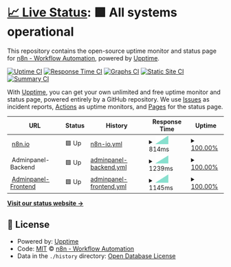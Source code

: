 # [📈 Live Status](https://n8n-io.github.io/n8n-cloud-status): <!--live status--> **🟩 All systems operational**

This repository contains the open-source uptime monitor and status page for [n8n - Workflow Automation](https://n8n.io), powered by [Upptime](https://github.com/upptime/upptime).

[![Uptime CI](https://github.com/n8n-io/n8n-cloud-status/workflows/Uptime%20CI/badge.svg)](https://github.com/upptime/upptime/actions?query=workflow%3A%22Uptime+CI%22)
[![Response Time CI](https://github.com/n8n-io/n8n-cloud-status/workflows/Response%20Time%20CI/badge.svg)](https://github.com/upptime/upptime/actions?query=workflow%3A%22Response+Time+CI%22)
[![Graphs CI](https://github.com/n8n-io/n8n-cloud-status/workflows/Graphs%20CI/badge.svg)](https://github.com/upptime/upptime/actions?query=workflow%3A%22Graphs+CI%22)
[![Static Site CI](https://github.com/n8n-io/n8n-cloud-status/workflows/Static%20Site%20CI/badge.svg)](https://github.com/upptime/upptime/actions?query=workflow%3A%22Static+Site+CI%22)
[![Summary CI](https://github.com/n8n-io/n8n-cloud-status/workflows/Summary%20CI/badge.svg)](https://github.com/upptime/upptime/actions?query=workflow%3A%22Summary+CI%22)

With [Upptime](https://upptime.js.org), you can get your own unlimited and free uptime monitor and status page, powered entirely by a GitHub repository. We use [Issues](https://github.com/n8n-io/n8n-cloud-status/issues) as incident reports, [Actions](https://github.com/n8n-io/n8n-cloud-status/actions) as uptime monitors, and [Pages](https://n8n-io.github.io/n8n-cloud-status) for the status page.

<!--start: status pages-->
<!-- This summary is generated by Upptime (https://github.com/upptime/upptime) -->
<!-- Do not edit this manually, your changes will be overwritten -->
<!-- prettier-ignore -->
| URL | Status | History | Response Time | Uptime |
| --- | ------ | ------- | ------------- | ------ |
| <img alt="" src="https://favicons.githubusercontent.com/www.n8n.io" height="13"> [n8n.io](https://www.n8n.io) | 🟩 Up | [n8n-io.yml](https://github.com/n8n-io/n8n-cloud-status/commits/HEAD/history/n8n-io.yml) | <details><summary><img alt="Response time graph" src="./graphs/n8n-io/response-time-week.png" height="20"> 814ms</summary><br><a href="https://n8n-io.github.io/n8n-cloud-status/history/n8n-io"><img alt="Response time 814" src="https://img.shields.io/endpoint?url=https%3A%2F%2Fraw.githubusercontent.com%2Fn8n-io%2Fn8n-cloud-status%2FHEAD%2Fapi%2Fn8n-io%2Fresponse-time.json"></a><br><a href="https://n8n-io.github.io/n8n-cloud-status/history/n8n-io"><img alt="24-hour response time 814" src="https://img.shields.io/endpoint?url=https%3A%2F%2Fraw.githubusercontent.com%2Fn8n-io%2Fn8n-cloud-status%2FHEAD%2Fapi%2Fn8n-io%2Fresponse-time-day.json"></a><br><a href="https://n8n-io.github.io/n8n-cloud-status/history/n8n-io"><img alt="7-day response time 814" src="https://img.shields.io/endpoint?url=https%3A%2F%2Fraw.githubusercontent.com%2Fn8n-io%2Fn8n-cloud-status%2FHEAD%2Fapi%2Fn8n-io%2Fresponse-time-week.json"></a><br><a href="https://n8n-io.github.io/n8n-cloud-status/history/n8n-io"><img alt="30-day response time 814" src="https://img.shields.io/endpoint?url=https%3A%2F%2Fraw.githubusercontent.com%2Fn8n-io%2Fn8n-cloud-status%2FHEAD%2Fapi%2Fn8n-io%2Fresponse-time-month.json"></a><br><a href="https://n8n-io.github.io/n8n-cloud-status/history/n8n-io"><img alt="1-year response time 814" src="https://img.shields.io/endpoint?url=https%3A%2F%2Fraw.githubusercontent.com%2Fn8n-io%2Fn8n-cloud-status%2FHEAD%2Fapi%2Fn8n-io%2Fresponse-time-year.json"></a></details> | <details><summary><a href="https://n8n-io.github.io/n8n-cloud-status/history/n8n-io">100.00%</a></summary><a href="https://n8n-io.github.io/n8n-cloud-status/history/n8n-io"><img alt="All-time uptime 100.00%" src="https://img.shields.io/endpoint?url=https%3A%2F%2Fraw.githubusercontent.com%2Fn8n-io%2Fn8n-cloud-status%2FHEAD%2Fapi%2Fn8n-io%2Fuptime.json"></a><br><a href="https://n8n-io.github.io/n8n-cloud-status/history/n8n-io"><img alt="24-hour uptime 100.00%" src="https://img.shields.io/endpoint?url=https%3A%2F%2Fraw.githubusercontent.com%2Fn8n-io%2Fn8n-cloud-status%2FHEAD%2Fapi%2Fn8n-io%2Fuptime-day.json"></a><br><a href="https://n8n-io.github.io/n8n-cloud-status/history/n8n-io"><img alt="7-day uptime 100.00%" src="https://img.shields.io/endpoint?url=https%3A%2F%2Fraw.githubusercontent.com%2Fn8n-io%2Fn8n-cloud-status%2FHEAD%2Fapi%2Fn8n-io%2Fuptime-week.json"></a><br><a href="https://n8n-io.github.io/n8n-cloud-status/history/n8n-io"><img alt="30-day uptime 100.00%" src="https://img.shields.io/endpoint?url=https%3A%2F%2Fraw.githubusercontent.com%2Fn8n-io%2Fn8n-cloud-status%2FHEAD%2Fapi%2Fn8n-io%2Fuptime-month.json"></a><br><a href="https://n8n-io.github.io/n8n-cloud-status/history/n8n-io"><img alt="1-year uptime 100.00%" src="https://img.shields.io/endpoint?url=https%3A%2F%2Fraw.githubusercontent.com%2Fn8n-io%2Fn8n-cloud-status%2FHEAD%2Fapi%2Fn8n-io%2Fuptime-year.json"></a></details>
| <img alt="" src="https://n8n.io/favicon.ico" height="13"> Adminpanel-Backend | 🟩 Up | [adminpanel-backend.yml](https://github.com/n8n-io/n8n-cloud-status/commits/HEAD/history/adminpanel-backend.yml) | <details><summary><img alt="Response time graph" src="./graphs/adminpanel-backend/response-time-week.png" height="20"> 1239ms</summary><br><a href="https://n8n-io.github.io/n8n-cloud-status/history/adminpanel-backend"><img alt="Response time 1239" src="https://img.shields.io/endpoint?url=https%3A%2F%2Fraw.githubusercontent.com%2Fn8n-io%2Fn8n-cloud-status%2FHEAD%2Fapi%2Fadminpanel-backend%2Fresponse-time.json"></a><br><a href="https://n8n-io.github.io/n8n-cloud-status/history/adminpanel-backend"><img alt="24-hour response time 1239" src="https://img.shields.io/endpoint?url=https%3A%2F%2Fraw.githubusercontent.com%2Fn8n-io%2Fn8n-cloud-status%2FHEAD%2Fapi%2Fadminpanel-backend%2Fresponse-time-day.json"></a><br><a href="https://n8n-io.github.io/n8n-cloud-status/history/adminpanel-backend"><img alt="7-day response time 1239" src="https://img.shields.io/endpoint?url=https%3A%2F%2Fraw.githubusercontent.com%2Fn8n-io%2Fn8n-cloud-status%2FHEAD%2Fapi%2Fadminpanel-backend%2Fresponse-time-week.json"></a><br><a href="https://n8n-io.github.io/n8n-cloud-status/history/adminpanel-backend"><img alt="30-day response time 1239" src="https://img.shields.io/endpoint?url=https%3A%2F%2Fraw.githubusercontent.com%2Fn8n-io%2Fn8n-cloud-status%2FHEAD%2Fapi%2Fadminpanel-backend%2Fresponse-time-month.json"></a><br><a href="https://n8n-io.github.io/n8n-cloud-status/history/adminpanel-backend"><img alt="1-year response time 1239" src="https://img.shields.io/endpoint?url=https%3A%2F%2Fraw.githubusercontent.com%2Fn8n-io%2Fn8n-cloud-status%2FHEAD%2Fapi%2Fadminpanel-backend%2Fresponse-time-year.json"></a></details> | <details><summary><a href="https://n8n-io.github.io/n8n-cloud-status/history/adminpanel-backend">100.00%</a></summary><a href="https://n8n-io.github.io/n8n-cloud-status/history/adminpanel-backend"><img alt="All-time uptime 100.00%" src="https://img.shields.io/endpoint?url=https%3A%2F%2Fraw.githubusercontent.com%2Fn8n-io%2Fn8n-cloud-status%2FHEAD%2Fapi%2Fadminpanel-backend%2Fuptime.json"></a><br><a href="https://n8n-io.github.io/n8n-cloud-status/history/adminpanel-backend"><img alt="24-hour uptime 100.00%" src="https://img.shields.io/endpoint?url=https%3A%2F%2Fraw.githubusercontent.com%2Fn8n-io%2Fn8n-cloud-status%2FHEAD%2Fapi%2Fadminpanel-backend%2Fuptime-day.json"></a><br><a href="https://n8n-io.github.io/n8n-cloud-status/history/adminpanel-backend"><img alt="7-day uptime 100.00%" src="https://img.shields.io/endpoint?url=https%3A%2F%2Fraw.githubusercontent.com%2Fn8n-io%2Fn8n-cloud-status%2FHEAD%2Fapi%2Fadminpanel-backend%2Fuptime-week.json"></a><br><a href="https://n8n-io.github.io/n8n-cloud-status/history/adminpanel-backend"><img alt="30-day uptime 100.00%" src="https://img.shields.io/endpoint?url=https%3A%2F%2Fraw.githubusercontent.com%2Fn8n-io%2Fn8n-cloud-status%2FHEAD%2Fapi%2Fadminpanel-backend%2Fuptime-month.json"></a><br><a href="https://n8n-io.github.io/n8n-cloud-status/history/adminpanel-backend"><img alt="1-year uptime 100.00%" src="https://img.shields.io/endpoint?url=https%3A%2F%2Fraw.githubusercontent.com%2Fn8n-io%2Fn8n-cloud-status%2FHEAD%2Fapi%2Fadminpanel-backend%2Fuptime-year.json"></a></details>
| <img alt="" src="https://favicons.githubusercontent.com/app.n8n.cloud" height="13"> [Adminpanel-Frontend](https://app.n8n.cloud/login) | 🟩 Up | [adminpanel-frontend.yml](https://github.com/n8n-io/n8n-cloud-status/commits/HEAD/history/adminpanel-frontend.yml) | <details><summary><img alt="Response time graph" src="./graphs/adminpanel-frontend/response-time-week.png" height="20"> 1145ms</summary><br><a href="https://n8n-io.github.io/n8n-cloud-status/history/adminpanel-frontend"><img alt="Response time 1145" src="https://img.shields.io/endpoint?url=https%3A%2F%2Fraw.githubusercontent.com%2Fn8n-io%2Fn8n-cloud-status%2FHEAD%2Fapi%2Fadminpanel-frontend%2Fresponse-time.json"></a><br><a href="https://n8n-io.github.io/n8n-cloud-status/history/adminpanel-frontend"><img alt="24-hour response time 1145" src="https://img.shields.io/endpoint?url=https%3A%2F%2Fraw.githubusercontent.com%2Fn8n-io%2Fn8n-cloud-status%2FHEAD%2Fapi%2Fadminpanel-frontend%2Fresponse-time-day.json"></a><br><a href="https://n8n-io.github.io/n8n-cloud-status/history/adminpanel-frontend"><img alt="7-day response time 1145" src="https://img.shields.io/endpoint?url=https%3A%2F%2Fraw.githubusercontent.com%2Fn8n-io%2Fn8n-cloud-status%2FHEAD%2Fapi%2Fadminpanel-frontend%2Fresponse-time-week.json"></a><br><a href="https://n8n-io.github.io/n8n-cloud-status/history/adminpanel-frontend"><img alt="30-day response time 1145" src="https://img.shields.io/endpoint?url=https%3A%2F%2Fraw.githubusercontent.com%2Fn8n-io%2Fn8n-cloud-status%2FHEAD%2Fapi%2Fadminpanel-frontend%2Fresponse-time-month.json"></a><br><a href="https://n8n-io.github.io/n8n-cloud-status/history/adminpanel-frontend"><img alt="1-year response time 1145" src="https://img.shields.io/endpoint?url=https%3A%2F%2Fraw.githubusercontent.com%2Fn8n-io%2Fn8n-cloud-status%2FHEAD%2Fapi%2Fadminpanel-frontend%2Fresponse-time-year.json"></a></details> | <details><summary><a href="https://n8n-io.github.io/n8n-cloud-status/history/adminpanel-frontend">100.00%</a></summary><a href="https://n8n-io.github.io/n8n-cloud-status/history/adminpanel-frontend"><img alt="All-time uptime 100.00%" src="https://img.shields.io/endpoint?url=https%3A%2F%2Fraw.githubusercontent.com%2Fn8n-io%2Fn8n-cloud-status%2FHEAD%2Fapi%2Fadminpanel-frontend%2Fuptime.json"></a><br><a href="https://n8n-io.github.io/n8n-cloud-status/history/adminpanel-frontend"><img alt="24-hour uptime 100.00%" src="https://img.shields.io/endpoint?url=https%3A%2F%2Fraw.githubusercontent.com%2Fn8n-io%2Fn8n-cloud-status%2FHEAD%2Fapi%2Fadminpanel-frontend%2Fuptime-day.json"></a><br><a href="https://n8n-io.github.io/n8n-cloud-status/history/adminpanel-frontend"><img alt="7-day uptime 100.00%" src="https://img.shields.io/endpoint?url=https%3A%2F%2Fraw.githubusercontent.com%2Fn8n-io%2Fn8n-cloud-status%2FHEAD%2Fapi%2Fadminpanel-frontend%2Fuptime-week.json"></a><br><a href="https://n8n-io.github.io/n8n-cloud-status/history/adminpanel-frontend"><img alt="30-day uptime 100.00%" src="https://img.shields.io/endpoint?url=https%3A%2F%2Fraw.githubusercontent.com%2Fn8n-io%2Fn8n-cloud-status%2FHEAD%2Fapi%2Fadminpanel-frontend%2Fuptime-month.json"></a><br><a href="https://n8n-io.github.io/n8n-cloud-status/history/adminpanel-frontend"><img alt="1-year uptime 100.00%" src="https://img.shields.io/endpoint?url=https%3A%2F%2Fraw.githubusercontent.com%2Fn8n-io%2Fn8n-cloud-status%2FHEAD%2Fapi%2Fadminpanel-frontend%2Fuptime-year.json"></a></details>

<!--end: status pages-->

[**Visit our status website →**](https://n8n-io.github.io/n8n-cloud-status)

## 📄 License

- Powered by: [Upptime](https://github.com/upptime/upptime)
- Code: [MIT](./LICENSE) © [n8n - Workflow Automation](https://n8n.io)
- Data in the `./history` directory: [Open Database License](https://opendatacommons.org/licenses/odbl/1-0/)
